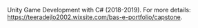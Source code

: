 Unity Game Development with C# (2018-2019). For more details: https://teeradejlo2002.wixsite.com/bas-e-portfolio/capstone.
